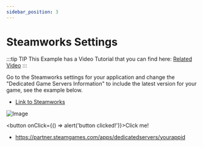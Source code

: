 ```yaml
---
sidebar_position: 3
---
```


# Steamworks Settings
:::tip TIP
This Example has a Video Tutorial that you can find here: [Related Video](../../videos/dedicated-server-ue5.mdx)
:::

Go to the Steamworks settings for your application and change the "Dedicated Game Servers Information" to include the latest version for your game, see the example below.

- [Link to Steamworks](https://partner.steamgames.com/home)

![Image](https://eeldev.com/wp-content/uploads/2020/10/f914c0b7e9aa5e30938e0ffd289474a9.png)

<button onClick={() => alert('button clicked!')}>Click me!</button>

* https://partner.steamgames.com/apps/dedicatedservers/yourappid